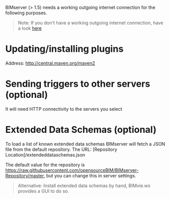 BIMserver (> 1.5) needs a working outgoing internet connection for the following purposes.

> Note: If you don't have a working outgoing internet connection, have a look [here](Installing-without-internet-connection.md)

# Updating/installing plugins

Address: http://central.maven.org/maven2

# Sending triggers to other servers (optional)

It will need HTTP connectivity to the servers you select

# Extended Data Schemas (optional)

To load a list of known extended data schemas BIMserver will fetch a JSON file from the default repository.
The URL: [Repository Location]/extendeddataschemas.json

The default value for the repository is https://raw.githubusercontent.com/opensourceBIM/BIMserver-Repository/master, but you can change this in server settings.

> Alternative: Install extended data schemas by hand, BIMvie.ws provides a GUI to do so.

